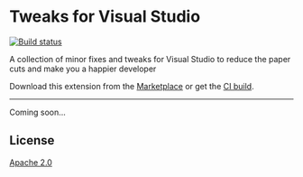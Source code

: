 # Tweaks for Visual Studio

[![Build status](https://ci.appveyor.com/api/projects/status/bk0fvffwqukct2ay?svg=true)](https://ci.appveyor.com/project/madskristensen/pomodorotimer)

A collection of minor fixes and tweaks for Visual Studio to reduce the paper cuts and make you a happier developer

Download this extension from the [Marketplace](https://marketplace.visualstudio.com/items?itemName=MadsKristensen.Tweaks)
or get the [CI build](https://www.vsixgallery.com/extension/0c8bd9fa-77d5-4563-ab57-9e01608c3d04).

----------------------------------------------

Coming soon...

## License
[Apache 2.0](LICENSE)